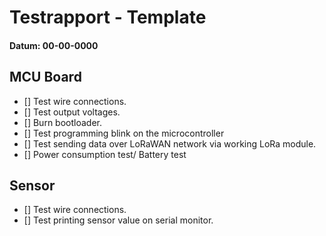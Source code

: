 # Testrapport - Template
#### Datum: 00-00-0000
 
## MCU Board

- [] Test wire connections.
- [] Test output voltages.
- [] Burn bootloader.
- [] Test programming blink on the microcontroller
- [] Test sending data over LoRaWAN network via working LoRa module.
- [] Power consumption test/ Battery test

## Sensor
- [] Test wire connections.
- [] Test printing sensor value on serial monitor.